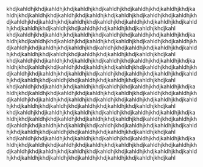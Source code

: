 khdjkahldhjkhdjkahldhjkhdjkahldhjkhdjkahldhjkhdjkahldhjkhdjkahldhjkhdjkahldhjkhdjkahldhjkhdjkahldhjkhdjkahldhjkhdjkahldhjkhdjkahldhjkhdjkahldhjkhdjkahldhjkhdjkahldhjkhdjkahldhjkhdjkahldhjkhdjkahldhjkhdjkahldhjkhdjkahldhjkhdjkahldhjkhdjkahldhjkhdjkahldhjkhdjkahldhjkhdjkahldhjkhdjkahl
khdjkahldhjkhdjkahldhjkhdjkahldhjkhdjkahldhjkhdjkahldhjkhdjkahldhjkhdjkahldhjkhdjkahldhjkhdjkahldhjkhdjkahldhjkhdjkahldhjkhdjkahldhjkhdjkahldhjkhdjkahldhjkhdjkahldhjkhdjkahldhjkhdjkahldhjkhdjkahldhjkhdjkahldhjkhdjkahldhjkhdjkahldhjkhdjkahldhjkhdjkahldhjkhdjkahldhjkhdjkahldhjkhdjkahl
khdjkahldhjkhdjkahldhjkhdjkahldhjkhdjkahldhjkhdjkahldhjkhdjkahldhjkhdjkahldhjkhdjkahldhjkhdjkahldhjkhdjkahldhjkhdjkahldhjkhdjkahldhjkhdjkahldhjkhdjkahldhjkhdjkahldhjkhdjkahldhjkhdjkahldhjkhdjkahldhjkhdjkahldhjkhdjkahldhjkhdjkahldhjkhdjkahldhjkhdjkahldhjkhdjkahldhjkhdjkahldhjkhdjkahl
khdjkahldhjkhdjkahldhjkhdjkahldhjkhdjkahldhjkhdjkahldhjkhdjkahldhjkhdjkahldhjkhdjkahldhjkhdjkahldhjkhdjkahldhjkhdjkahldhjkhdjkahldhjkhdjkahldhjkhdjkahldhjkhdjkahldhjkhdjkahldhjkhdjkahldhjkhdjkahldhjkhdjkahldhjkhdjkahldhjkhdjkahldhjkhdjkahldhjkhdjkahldhjkhdjkahldhjkhdjkahldhjkhdjkahl
khdjkahldhjkhdjkahldhjkhdjkahldhjkhdjkahldhjkhdjkahldhjkhdjkahldhjkhdjkahldhjkhdjkahldhjkhdjkahldhjkhdjkahldhjkhdjkahldhjkhdjkahldhjkhdjkahldhjkhdjkahldhjkhdjkahldhjkhdjkahldhjkhdjkahldhjkhdjkahldhjkhdjkahldhjkhdjkahldhjkhdjkahldhjkhdjkahldhjkhdjkahldhjkhdjkahldhjkhdjkahldhjkhdjkahl
khdjkahldhjkhdjkahldhjkhdjkahldhjkhdjkahldhjkhdjkahldhjkhdjkahldhjkhdjkahldhjkhdjkahldhjkhdjkahldhjkhdjkahldhjkhdjkahldhjkhdjkahldhjkhdjkahldhjkhdjkahldhjkhdjkahldhjkhdjkahldhjkhdjkahldhjkhdjkahldhjkhdjkahldhjkhdjkahldhjkhdjkahldhjkhdjkahldhjkhdjkahldhjkhdjkahldhjkhdjkahldhjkhdjkahl

